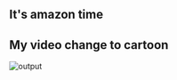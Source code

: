 ## It's amazon time 
## My video change to cartoon


![output](https://user-images.githubusercontent.com/106951689/208232876-0bc54e73-38c4-49e5-97b2-56be1c1c6e35.gif)
